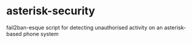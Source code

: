 # asterisk-security
fail2ban-esque script for detecting unauthorised activity on an asterisk-based phone system

